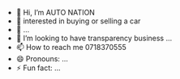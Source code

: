 - 👋 Hi, I’m AUTO NATION
- 👀 interested in buying or selling a car
- 🌱 ...
- 💞️ I’m looking to have transparency business ...
- 📫 How to reach me 0718370555
- 😄 Pronouns: ...
- ⚡ Fun fact: ...

<!---
auto nation is a ✨ special ✨ repository because its `README.md` (this file) appears on your GitHub profile.
You can click the Preview link to take a look at your changes.
--->
